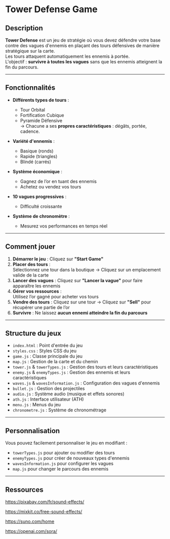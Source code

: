 # Tower Defense Game

## Description
**Tower Defense** est un jeu de stratégie où vous devez défendre votre base contre des vagues d'ennemis en plaçant des tours défensives de manière stratégique sur la carte.  
Les tours attaquent automatiquement les ennemis à portée.  
L'objectif : **survivre à toutes les vagues** sans que les ennemis atteignent la fin du parcours.

---

## Fonctionnalités

- **Différents types de tours** :
  - Tour Orbital  
  - Fortification Cubique  
  - Pyramide Défensive  
  → Chacune a ses **propres caractéristiques** : dégâts, portée, cadence.

- **Variété d'ennemis** :
  - Basique (ronds)  
  - Rapide (triangles)  
  - Blindé (carrés)

- **Système économique** :
  - Gagnez de l’or en tuant des ennemis
  - Achetez ou vendez vos tours

- **10 vagues progressives** :
  - Difficulté croissante

- **Système de chronomètre** :
  - Mesurez vos performances en temps réel

---

## Comment jouer

1. **Démarrer le jeu** : Cliquez sur **"Start Game"**
2. **Placer des tours** :  
   Sélectionnez une tour dans la boutique → Cliquez sur un emplacement valide de la carte
3. **Lancer des vagues** : Cliquez sur **"Lancer la vague"** pour faire apparaître les ennemis
4. **Gérer vos ressources** :  
   Utilisez l’or gagné pour acheter vos tours
5. **Vendre des tours** : Cliquez sur une tour → Cliquez sur **"Sell"** pour récupérer une partie de l’or
6. **Survivre** : Ne laissez **aucun ennemi atteindre la fin du parcours**

---

## Structure du jeux

- `index.html` : Point d'entrée du jeu  
- `styles.css` : Styles CSS du jeu  
- `game.js` : Classe principale du jeu  
- `map.js` : Gestion de la carte et du chemin  
- `tower.js` & `towerTypes.js` : Gestion des tours et leurs caractéristiques  
- `enemy.js` & `enemyTypes.js` : Gestion des ennemis et leurs caractéristiques  
- `waves.js` & `wavesInformation.js` : Configuration des vagues d'ennemis  
- `bullet.js` : Gestion des projectiles  
- `audio.js` : Système audio (musique et effets sonores)  
- `ath.js` : Interface utilisateur (ATH)  
- `menu.js` : Menus du jeu  
- `chronometre.js` : Système de chronométrage  

---

## Personnalisation

Vous pouvez facilement personnaliser le jeu en modifiant :

- `towerTypes.js` pour ajouter ou modifier des tours  
- `enemyTypes.js` pour créer de nouveaux types d'ennemis  
- `wavesInformation.js` pour configurer les vagues  
- `map.js` pour changer le parcours des ennemis  

---

## Ressources

https://pixabay.com/fr/sound-effects/

https://mixkit.co/free-sound-effects/

https://suno.com/home

https://openai.com/sora/